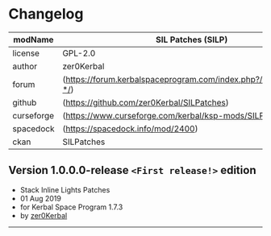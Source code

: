 # Changelog  
  
| modName    | SIL Patches (SILP)                                                |
| ---------- | ----------------------------------------------------------------- |
| license    | GPL-2.0                                                           |
| author     | zer0Kerbal                                                        |
| forum      | (https://forum.kerbalspaceprogram.com/index.php?/topic/193051-*/) |
| github     | (https://github.com/zer0Kerbal/SILPatches)                        |
| curseforge | (https://www.curseforge.com/kerbal/ksp-mods/SILPatches)           |
| spacedock  | (https://spacedock.info/mod/2400)                                 |
| ckan       | SILPatches                                                        |

## Version 1.0.0.0-release `<First release!>` edition

* Stack Inline Lights Patches
* 01 Aug 2019
* for Kerbal Space Program 1.7.3
* by [zer0Kerbal](https://github.com/zer0Kerbal)

---